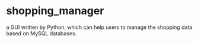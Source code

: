 # shopping_manager
a GUI written by Python, which can help users to manage the shopping data based on MySQL databases.
